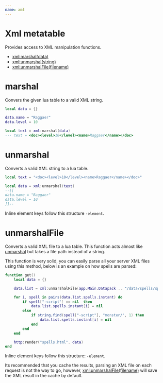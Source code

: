 ```yaml
---
name: xml
---
```


# Xml metatable

Provides access to XML manipulation functions.

- [xml:marshal(data)](#marshal)
- [xml:unmarshal(string)](#unmarshal)
- [xml:unmarshalFile(filename)](#unmarshalfile)

# marshal

Convers the given lua table to a valid XML string.

```lua
local data = {}

data.name = "Raggaer"
data.level = 10

local text = xml:marshal(data)
--- text = <doc><level>10</level><name>Raggaer</name></doc>
```

# unmarshal

Converts a valid XML string to a lua table.

```lua
local text = "<doc><level>10</level><name>Raggaer</name></doc>"

local data = xml:unmarshal(text)
--[[
data.name = "Raggaer"
data.level = 10
]]--
```

Inline element keys follow this structure `-element`.

# unmarshalFile

Converts a valid XML file to a lua table. This function acts almost like [unmarshal](#unmarshal) but takes a file path instead of a string.

This function is very solid, you can easily parse all your server XML files using this method, below is an example on how spells are parsed:

```lua
function get()
    local data = {}

    data.list = xml:unmarshalFile(app.Main.Datapack .. "/data/spells/spells.xml")

    for i, spell in pairs(data.list.spells.instant) do
        if spell["-script"] == nil  then
            data.list.spells.instant[i] = nil
        else
            if string.find(spell["-script"], "monster/", 1) then
                data.list.spells.instant[i] = nil
            end
        end
    end

    http:render("spells.html", data)
end
```

Inline element keys follow this structure: `-element`.

Its recommended that you cache the results, parsing an XML file on each request is not the way to go, however, [xml:unmarshalFile(filename)](#unmarshalfile) will save the XML result in the cache by default.